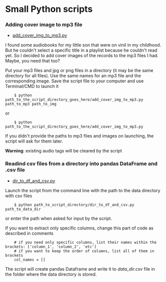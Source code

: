 
# Small Python scripts 

### Adding cover image to mp3 file
* [add_cover_img_to_mp3.py](https://github.com/TianaQ/python-scripts/blob/master/add_cover_img_to_mp3.py)  

I found some audiobooks for my little son that were on vinil in my childhood. But he couldn't select a specific title in a playlist because he couldn't read yet. So I decided to add cover images of the records to the mp3 files I had. Maybe, you need that too?

Put your mp3 files and jpg or png files in a directory (it may be the same directory for all files). Use the same names for an mp3 file and the corresponding image. Save the script file to your computer and use Terminal/CMD to launch it

```
	$ python path_to_the_script_directory_goes_here/add_cover_img_to_mp3.py path_to_mp3 path_to_img
```
or
```
	$ python path_to_the_script_directory_goes_here/add_cover_img_to_mp3.py
```
If you didn't provide the paths to mp3 files and images on launching, the script will ask for them later.

**Warning**: existing audio tags will be cleared by the script



### Readind csv files from a directory into pandas DataFrame and .csv file
* [dir_to_df_and_csv.py](https://github.com/TianaQ/python-scripts/blob/master/dir_to_df_and_csv.py)

Launch the script from the command line with the path to the data directory with csv files
```
	$ python path_to_script_directory/dir_to_df_and_csv.py path_to_data_dir
```
or enter the path when asked for input by the script.

If you want to extract only specific columns, change this part of code as described in comments

```
	# if you need only specific columns, list their names within the brackets: ['column_1', 'column_2', 'etc']
	# if you want to keep the order of columns, list all of them in brackets
	col_names = []
```

The script will create pandas Dataframe and write it to *data_dir.csv* file in the folder where the data directory is stored.